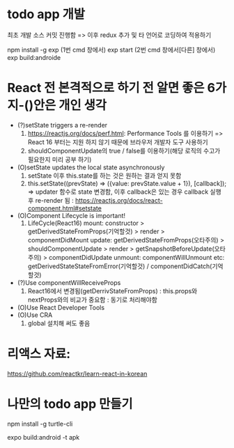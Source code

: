 # todo app 개발

최초 개발 소스 커밋 진행함
=> 이후 redux 추가 및 타 언어로 코딩하여 적용하기

npm install -g exp
(1번 cmd 창에서) exp start
(2번 cmd 창에서[다른] 창에서) exp build:androide

# React 전 본격적으로 하기 전 알면 좋은 6가지-()안은 개인 생각

- (?)setState triggers a re-render
  1. https://reactjs.org/docs/perf.html: Performance Tools 를 이용하기
     => React 16 부터는 지원 하지 않기 때문에 브라우저 개발자 도구 사용하기
  2. shouldComponentUpdate의 true / false를 이용하기(해당 로직의 수고가 필요한지 미리 공부 하기)
- (O)setState updates the local state asynchronously
  1. setState 이후 this.state를 하는 것은 원하는 결과 얻지 못함
  2. this.setState((prevState) => ({value: prevState.value + 1}), [callback]);
     => updater 함수로 state 변경함, 이후 callback은 있는 경우 callback 실행 후 re-render 됨
     : https://reactjs.org/docs/react-component.html#setstate
- (O)Component Lifecycle is important!
  1. LifeCycle(React16)
     mount: constructor > getDerivedStateFromProps(기억할것) > render > componentDidMount
     update: getDerivedStateFromProps(오타주의) > shouldComponentUpdate > render > getSnapshotBeforeUpdate(오타주의) > componentDidUpdate
     unmount: componentWillUnmount
     etc: getDerivedStateStateFromError(기억할것) / componentDidCatch(기억할것)
- (?)Use componentWillReceiveProps
  1. React16에서 변경됨(getDerrivStateFromProps)
     : this.props와 nextProps와의 비교가 중요함
     : 동기로 처리해야함
- (O)Use React Developer Tools
- (O)Use CRA
  1. global 설치해 써도 좋음

# 리액스 자료:

https://github.com/reactkr/learn-react-in-korean

# 나만의 todo app 만들기

npm install -g turtle-cli

expo build:android -t apk
